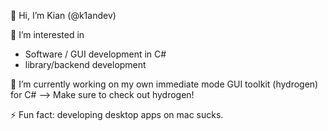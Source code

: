 👋 Hi, I’m Kian (@k1andev)

👀 I’m interested in
  - Software / GUI development in C#
  - library/backend development

🌱 I’m currently working on my own immediate mode GUI toolkit (hydrogen) for C#
--> Make sure to check out hydrogen!

⚡ Fun fact: developing desktop apps on mac sucks.

<!---
k1andev/k1andev is a ✨ special ✨ repository because its `README.md` (this file) appears on your GitHub profile.
You can click the Preview link to take a look at your changes.
--->
